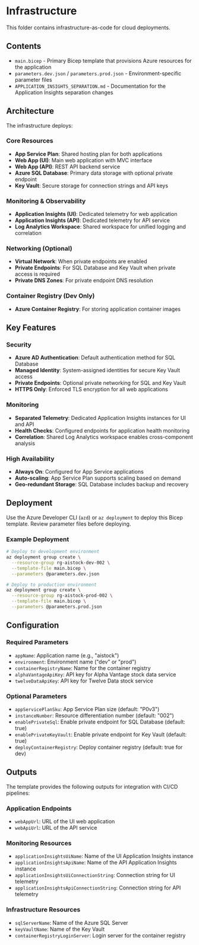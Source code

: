 # Infrastructure

This folder contains infrastructure-as-code for cloud deployments.

## Contents

- `main.bicep` - Primary Bicep template that provisions Azure resources for the application
- `parameters.dev.json` / `parameters.prod.json` - Environment-specific parameter files
- `APPLICATION_INSIGHTS_SEPARATION.md` - Documentation for the Application Insights separation changes

## Architecture

The infrastructure deploys:

### Core Resources
- **App Service Plan**: Shared hosting plan for both applications
- **Web App (UI)**: Main web application with MVC interface
- **Web App (API)**: REST API backend service
- **Azure SQL Database**: Primary data storage with optional private endpoint
- **Key Vault**: Secure storage for connection strings and API keys

### Monitoring & Observability
- **Application Insights (UI)**: Dedicated telemetry for web application
- **Application Insights (API)**: Dedicated telemetry for API service  
- **Log Analytics Workspace**: Shared workspace for unified logging and correlation

### Networking (Optional)
- **Virtual Network**: When private endpoints are enabled
- **Private Endpoints**: For SQL Database and Key Vault when private access is required
- **Private DNS Zones**: For private endpoint DNS resolution

### Container Registry (Dev Only)
- **Azure Container Registry**: For storing application container images

## Key Features

### Security
- **Azure AD Authentication**: Default authentication method for SQL Database
- **Managed Identity**: System-assigned identities for secure Key Vault access
- **Private Endpoints**: Optional private networking for SQL and Key Vault
- **HTTPS Only**: Enforced TLS encryption for all web applications

### Monitoring
- **Separated Telemetry**: Dedicated Application Insights instances for UI and API
- **Health Checks**: Configured endpoints for application health monitoring
- **Correlation**: Shared Log Analytics workspace enables cross-component analysis

### High Availability
- **Always On**: Configured for App Service applications
- **Auto-scaling**: App Service Plan supports scaling based on demand
- **Geo-redundant Storage**: SQL Database includes backup and recovery

## Deployment

Use the Azure Developer CLI (`azd`) or `az deployment` to deploy this Bicep template. Review parameter files before deploying.

### Example Deployment
```bash
# Deploy to development environment
az deployment group create \
  --resource-group rg-aistock-dev-002 \
  --template-file main.bicep \
  --parameters @parameters.dev.json

# Deploy to production environment  
az deployment group create \
  --resource-group rg-aistock-prod-002 \
  --template-file main.bicep \
  --parameters @parameters.prod.json
```

## Configuration

### Required Parameters
- `appName`: Application name (e.g., "aistock")
- `environment`: Environment name ("dev" or "prod")
- `containerRegistryName`: Name for the container registry
- `alphaVantageApiKey`: API key for Alpha Vantage stock data service
- `twelveDataApiKey`: API key for Twelve Data stock service

### Optional Parameters
- `appServicePlanSku`: App Service Plan size (default: "P0v3")
- `instanceNumber`: Resource differentiation number (default: "002")
- `enablePrivateSql`: Enable private endpoint for SQL Database (default: true)
- `enablePrivateKeyVault`: Enable private endpoint for Key Vault (default: true)
- `deployContainerRegistry`: Deploy container registry (default: true for dev)

## Outputs

The template provides the following outputs for integration with CI/CD pipelines:

### Application Endpoints
- `webAppUrl`: URL of the UI web application
- `webApiUrl`: URL of the API service

### Monitoring Resources
- `applicationInsightsUiName`: Name of the UI Application Insights instance
- `applicationInsightsApiName`: Name of the API Application Insights instance
- `applicationInsightsUiConnectionString`: Connection string for UI telemetry
- `applicationInsightsApiConnectionString`: Connection string for API telemetry

### Infrastructure Resources
- `sqlServerName`: Name of the Azure SQL Server
- `keyVaultName`: Name of the Key Vault
- `containerRegistryLoginServer`: Login server for the container registry
